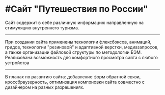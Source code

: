 #Сайт "Путешествия по России"
=============================================================

Сайт содержит в себе различную информацию направленную на стимуляцию внутреннего туризма.
**************************************************************
При создании сайта применены технологии флексбоксов, анимаций, гридов, технологии "резиновой" и адаптивной верстки, медиазапросов, а также организации файловой структуры по методологии БЭМ. Реализована возможность для комфортного просмотра сайта с любого устройства
**************************************************************
В планах по развитию сайта: добавление форм обратной связи, кроссбраузерность, оптимизация компоновки сайта совместно с дизайнером на разных разрешениях.


